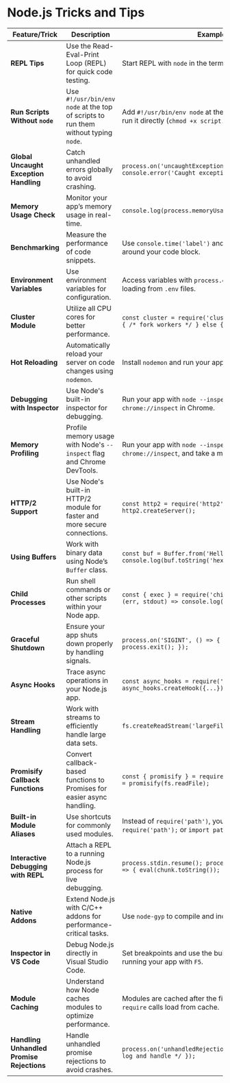 # Node.js Tricks and Tips

| Feature/Trick                         | Description                                                                 | Example/Usage                                                                                                      |
|---------------------------------------|-----------------------------------------------------------------------------|--------------------------------------------------------------------------------------------------------------------|
| **REPL Tips**                         | Use the Read-Eval-Print Loop (REPL) for quick code testing.                 | Start REPL with `node` in the terminal, use `.help` for commands.                                                   |
| **Run Scripts Without `node`**        | Use `#!/usr/bin/env node` at the top of scripts to run them without typing `node`. | Add `#!/usr/bin/env node` at the beginning of your script, then run it directly (`chmod +x script.js`).          |
| **Global Uncaught Exception Handling** | Catch unhandled errors globally to avoid crashing.                          | `process.on('uncaughtException', (err) => { console.error('Caught exception:', err); });`                          |
| **Memory Usage Check**                | Monitor your app’s memory usage in real-time.                               | `console.log(process.memoryUsage());`                                                                              |
| **Benchmarking**                      | Measure the performance of code snippets.                                   | Use `console.time('label')` and `console.timeEnd('label')` around your code block.                                  |
| **Environment Variables**             | Use environment variables for configuration.                                | Access variables with `process.env.VAR_NAME`. Use `dotenv` for loading from `.env` files.                          |
| **Cluster Module**                    | Utilize all CPU cores for better performance.                               | `const cluster = require('cluster'); if (cluster.isMaster) { /* fork workers */ } else { /* worker code */ }`      |
| **Hot Reloading**                     | Automatically reload your server on code changes using `nodemon`.           | Install `nodemon` and run your app with `nodemon app.js`.                                                          |
| **Debugging with Inspector**          | Use Node's built-in inspector for debugging.                                | Run your app with `node --inspect-brk app.js` and open `chrome://inspect` in Chrome.                               |
| **Memory Profiling**                  | Profile memory usage with Node's `--inspect` flag and Chrome DevTools.      | Run your app with `node --inspect app.js`, open `chrome://inspect`, and take a memory snapshot.                    |
| **HTTP/2 Support**                    | Use Node's built-in HTTP/2 module for faster and more secure connections.   | `const http2 = require('http2'); const server = http2.createServer();`                                              |
| **Using Buffers**                     | Work with binary data using Node’s `Buffer` class.                          | `const buf = Buffer.from('Hello'); console.log(buf.toString('hex'));`                                              |
| **Child Processes**                   | Run shell commands or other scripts within your Node app.                   | `const { exec } = require('child_process'); exec('ls', (err, stdout) => console.log(stdout));`                     |
| **Graceful Shutdown**                 | Ensure your app shuts down properly by handling signals.                    | `process.on('SIGINT', () => { /* clean up */ process.exit(); });`                                                  |
| **Async Hooks**                       | Trace async operations in your Node.js app.                                 | `const async_hooks = require('async_hooks'); async_hooks.createHook({...}).enable();`                              |
| **Stream Handling**                   | Work with streams to efficiently handle large data sets.                    | `fs.createReadStream('largeFile.txt').pipe(process.stdout);`                                                        |
| **Promisify Callback Functions**      | Convert callback-based functions to Promises for easier async handling.     | `const { promisify } = require('util'); const readFileAsync = promisify(fs.readFile);`                             |
| **Built-in Module Aliases**           | Use shortcuts for commonly used modules.                                    | Instead of `require('path')`, you can use `const path = require('path');` or `import path from 'path';` in ES modules. |
| **Interactive Debugging with REPL**   | Attach a REPL to a running Node.js process for live debugging.              | `process.stdin.resume(); process.stdin.on('data', (chunk) => { eval(chunk.toString()); });`                        |
| **Native Addons**                     | Extend Node.js with C/C++ addons for performance-critical tasks.            | Use `node-gyp` to compile and include native addons.                                                               |
| **Inspector in VS Code**              | Debug Node.js directly in Visual Studio Code.                               | Set breakpoints and use the built-in debugger in VS Code by running your app with `F5`.                            |
| **Module Caching**                    | Understand how Node caches modules to optimize performance.                 | Modules are cached after the first `require` call; subsequent `require` calls load from cache.                     |
| **Handling Unhandled Promise Rejections** | Handle unhandled promise rejections to avoid crashes.                  | `process.on('unhandledRejection', (reason, promise) => { /* log and handle */ });`                                 |
